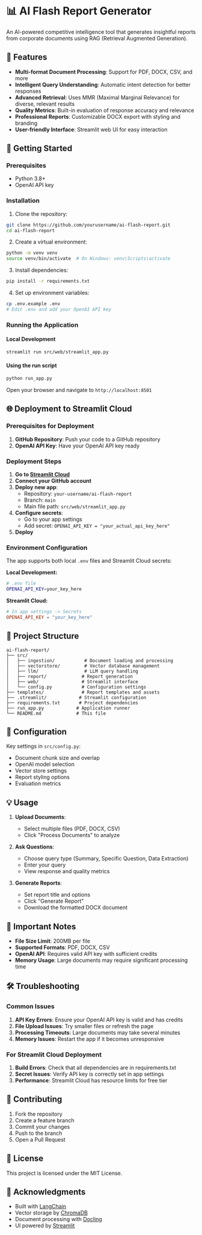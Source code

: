 # 📊 AI Flash Report Generator

An AI-powered competitive intelligence tool that generates insightful reports from corporate documents using RAG (Retrieval Augmented Generation).

## 🌟 Features

- **Multi-format Document Processing**: Support for PDF, DOCX, CSV, and more
- **Intelligent Query Understanding**: Automatic intent detection for better responses
- **Advanced Retrieval**: Uses MMR (Maximal Marginal Relevance) for diverse, relevant results
- **Quality Metrics**: Built-in evaluation of response accuracy and relevance
- **Professional Reports**: Customizable DOCX export with styling and branding
- **User-friendly Interface**: Streamlit web UI for easy interaction

## 🚀 Getting Started

### Prerequisites

- Python 3.8+
- OpenAI API key

### Installation

1. Clone the repository:

```bash
git clone https://github.com/yourusername/ai-flash-report.git
cd ai-flash-report
```

2. Create a virtual environment:

```bash
python -m venv venv
source venv/bin/activate  # On Windows: venv\Scripts\activate
```

3. Install dependencies:

```bash
pip install -r requirements.txt
```

4. Set up environment variables:

```bash
cp .env.example .env
# Edit .env and add your OpenAI API key
```

### Running the Application

#### Local Development

```bash
streamlit run src/web/streamlit_app.py
```

#### Using the run script

```bash
python run_app.py
```

Open your browser and navigate to `http://localhost:8501`

## 🌐 Deployment to Streamlit Cloud

### Prerequisites for Deployment

1. **GitHub Repository**: Push your code to a GitHub repository
2. **OpenAI API Key**: Have your OpenAI API key ready

### Deployment Steps

1. **Go to [Streamlit Cloud](https://streamlit.io/cloud)**
2. **Connect your GitHub account**
3. **Deploy new app**:
   - Repository: `your-username/ai-flash-report`
   - Branch: `main`
   - Main file path: `src/web/streamlit_app.py`
4. **Configure secrets**:
   - Go to your app settings
   - Add secret: `OPENAI_API_KEY = "your_actual_api_key_here"`
5. **Deploy**

### Environment Configuration

The app supports both local `.env` files and Streamlit Cloud secrets:

**Local Development:**

```bash
# .env file
OPENAI_API_KEY=your_key_here
```

**Streamlit Cloud:**

```toml
# In app settings -> Secrets
OPENAI_API_KEY = "your_key_here"
```

## 📁 Project Structure

```
ai-flash-report/
├── src/
│   ├── ingestion/           # Document loading and processing
│   ├── vectorstore/         # Vector database management
│   ├── llm/                 # LLM query handling
│   ├── report/             # Report generation
│   ├── web/                # Streamlit interface
│   └── config.py           # Configuration settings
├── templates/              # Report templates and assets
├── .streamlit/            # Streamlit configuration
├── requirements.txt       # Project dependencies
├── run_app.py            # Application runner
└── README.md             # This file
```

## 🔧 Configuration

Key settings in `src/config.py`:

- Document chunk size and overlap
- OpenAI model selection
- Vector store settings
- Report styling options
- Evaluation metrics

## 💡 Usage

1. **Upload Documents**:

   - Select multiple files (PDF, DOCX, CSV)
   - Click "Process Documents" to analyze

2. **Ask Questions**:

   - Choose query type (Summary, Specific Question, Data Extraction)
   - Enter your query
   - View response and quality metrics

3. **Generate Reports**:
   - Set report title and options
   - Click "Generate Report"
   - Download the formatted DOCX document

## 🚨 Important Notes

- **File Size Limit**: 200MB per file
- **Supported Formats**: PDF, DOCX, CSV
- **OpenAI API**: Requires valid API key with sufficient credits
- **Memory Usage**: Large documents may require significant processing time

## 🛠️ Troubleshooting

### Common Issues

1. **API Key Errors**: Ensure your OpenAI API key is valid and has credits
2. **File Upload Issues**: Try smaller files or refresh the page
3. **Processing Timeouts**: Large documents may take several minutes
4. **Memory Issues**: Restart the app if it becomes unresponsive

### For Streamlit Cloud Deployment

1. **Build Errors**: Check that all dependencies are in requirements.txt
2. **Secret Issues**: Verify API key is correctly set in app settings
3. **Performance**: Streamlit Cloud has resource limits for free tier

## 🤝 Contributing

1. Fork the repository
2. Create a feature branch
3. Commit your changes
4. Push to the branch
5. Open a Pull Request

## 📄 License

This project is licensed under the MIT License.

## 🙏 Acknowledgments

- Built with [LangChain](https://github.com/hwchase17/langchain)
- Vector storage by [ChromaDB](https://github.com/chroma-core/chroma)
- Document processing with [Docling](https://github.com/docling/docling)
- UI powered by [Streamlit](https://streamlit.io/)
